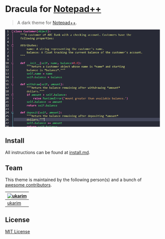 # Dracula for [Notepad++](https://notepad-plus-plus.org/)

> A dark theme for [Notepad++](https://notepad-plus-plus.org/).

![Screenshot](./screenshot.png)

## Install

All instructions can be found at [install.md](./install.md).

## Team

This theme is maintained by the following person(s) and a bunch of [awesome contributors](https://github.com/dracula/template/graphs/contributors).

[![ukarim](https://avatars3.githubusercontent.com/u/12429084?v=3&u=49432e19bc5e3aa3e40f2bc9787d72616517ec93&s=140)](https://github.com/ukarim) |
--- |
[ukarim](https://github.com/ukarim)|

## License

[MIT License](./LICENSE)
